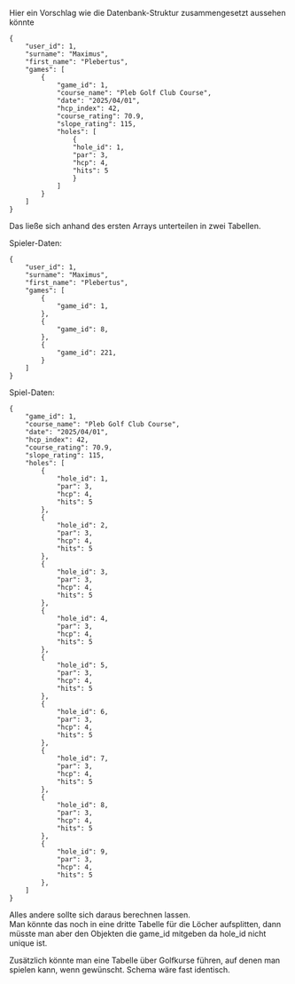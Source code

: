 Hier ein Vorschlag wie die Datenbank-Struktur zusammengesetzt aussehen könnte

    {
        "user_id": 1,
        "surname": "Maximus",
        "first_name": "Plebertus",
        "games": [
            {
                "game_id": 1,
                "course_name": "Pleb Golf Club Course",
                "date": "2025/04/01",
                "hcp_index": 42,
                "course_rating": 70.9,
                "slope_rating": 115,
                "holes": [
                    {
                    "hole_id": 1,
                    "par": 3,
                    "hcp": 4,
                    "hits": 5
                    }
                ]
            }
        ]
    }

Das ließe sich anhand des ersten Arrays unterteilen in zwei Tabellen.

Spieler-Daten:

    {
        "user_id": 1,
        "surname": "Maximus",
        "first_name": "Plebertus",
        "games": [
            {
                "game_id": 1,
            },
            {
                "game_id": 8,
            },
            {
                "game_id": 221,
            }
        ]
    }

Spiel-Daten:

    {
        "game_id": 1,
        "course_name": "Pleb Golf Club Course",
        "date": "2025/04/01",
        "hcp_index": 42,
        "course_rating": 70.9,
        "slope_rating": 115,
        "holes": [
            {
                "hole_id": 1,
                "par": 3,
                "hcp": 4,
                "hits": 5
            },
            {
                "hole_id": 2,
                "par": 3,
                "hcp": 4,
                "hits": 5
            },
            {
                "hole_id": 3,
                "par": 3,
                "hcp": 4,
                "hits": 5
            },
            {
                "hole_id": 4,
                "par": 3,
                "hcp": 4,
                "hits": 5
            },
            {
                "hole_id": 5,
                "par": 3,
                "hcp": 4,
                "hits": 5
            },
            {
                "hole_id": 6,
                "par": 3,
                "hcp": 4,
                "hits": 5
            },
            {
                "hole_id": 7,
                "par": 3,
                "hcp": 4,
                "hits": 5
            },
            {
                "hole_id": 8,
                "par": 3,
                "hcp": 4,
                "hits": 5
            },
            {
                "hole_id": 9,
                "par": 3,
                "hcp": 4,
                "hits": 5
            },
        ]
    }

Alles andere sollte sich daraus berechnen lassen.  
Man könnte das noch in eine dritte Tabelle für die Löcher aufsplitten, dann müsste man aber den Objekten die game_id mitgeben da hole_id nicht unique ist.

Zusätzlich könnte man eine Tabelle über Golfkurse führen, auf denen man spielen kann, wenn gewünscht. Schema wäre fast identisch.
